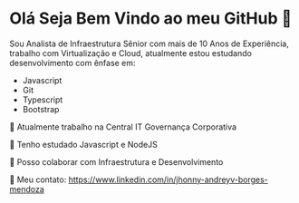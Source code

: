 # Olá Seja Bem Vindo ao meu GitHub 👋

Sou Analista de Infraestrutura Sênior com mais de 10 Anos de Experiência, trabalho com Virtualização e Cloud, atualmente estou estudando desenvolvimento com ênfase em:

- Javascript
- Git
- Typescript
- Bootstrap

🏢 Atualmente trabalho na Central IT Governança Corporativa

🌱 Tenho estudado Javascript e NodeJS

👊 Posso colaborar com Infraestrutura e Desenvolvimento

📧 Meu contato: https://www.linkedin.com/in/jhonny-andreyv-borges-mendoza
